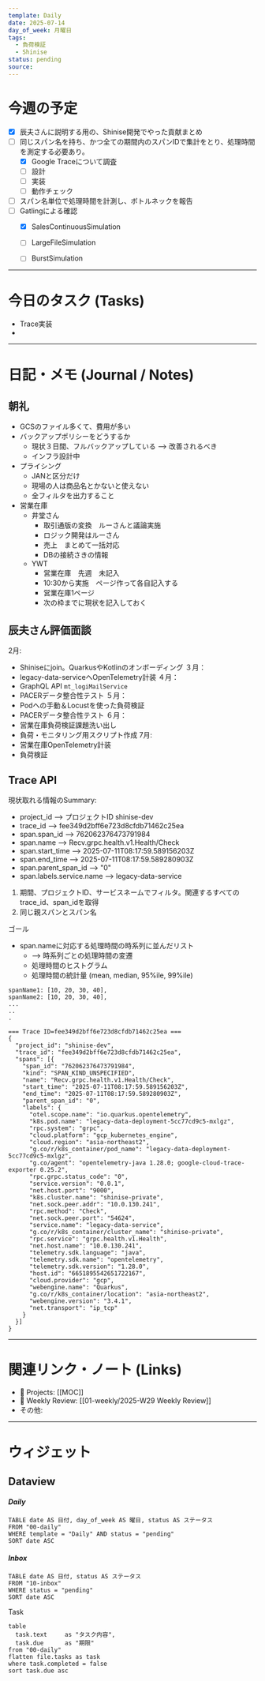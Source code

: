 ```yaml
---
template: Daily
date: 2025-07-14
day_of_week: 月曜日
tags:
  - 負荷検証
  - Shinise
status: pending
source:
---
```

# 今週の予定
- [x] 辰夫さんに説明する用の、Shinise開発でやった貢献まとめ
- [ ] 同じスパン名を持ち、かつ全ての期間内のスパンIDで集計をとり、処理時間を測定する必要あり。
	- [x] Google Traceについて調査
	- [ ] 設計
	- [ ] 実装
	- [ ] 動作チェック
- [ ] スパン名単位で処理時間を計測し、ボトルネックを報告
- [ ] Gatlingによる確認
	- [x] SalesContinuousSimulation
	- [ ] LargeFileSimulation
	- [ ] BurstSimulation



---
# 今日のタスク (Tasks)
- Trace実装
- 
---

# 日記・メモ (Journal / Notes)

## 朝礼
- GCSのファイル多くて、費用が多い
- バックアップポリシーをどうするか
	- 現状３日間、フルバックアップしている --> 改善されるべき
	- インフラ設計中
- プライシング
	- JANと区分だけ
	- 現場の人は商品名とかないと使えない
	- 全フィルタを出力すること
- 営業在庫
	- 井堂さん
		- 取引通版の変換　ルーさんと議論実施
		- ロジック開発はルーさん
		- 売上　まとめて一括対応
		- DBの接続さきの情報
	- YWT
		- 営業在庫　先週　未記入
		- 10:30から実施　ページ作って各自記入する
		- 営業在庫1ページ
		- 次の枠までに現状を記入しておく


## 辰夫さん評価面談
 2月: 
 - Shiniseにjoin。QuarkusやKotlinのオンボーディング
３月：
- legacy-data-serviceへOpenTelemetry計装
４月：
- GraphQL API `mt_logiMailService`
- PACERデータ整合性テスト
５月：
- Podへの手動＆Locustを使った負荷検証
- PACERデータ整合性テスト
６月：
- 営業在庫負荷検証課題洗い出し
- 負荷・モニタリング用スクリプト作成
 7月: 
 - 営業在庫OpenTelemetry計装
 - 負荷検証

## Trace API
現状取れる情報のSummary:


- project_id --> プロジェクトID shinise-dev
- trace_id --> fee349d2bff6e723d8cfdb71462c25ea
- span.span_id --> 762062376473791984
- span.name --> Recv.grpc.health.v1.Health/Check
- span.start_time --> 2025-07-11T08:17:59.589156203Z
- span.end_time --> 2025-07-11T08:17:59.589280903Z
- span.parent_span_id --> "0"
- span.labels.service.name --> legacy-data-service

1. 期間、プロジェクトID、サービスネームでフィルタ。関連するすべてのtrace_id、span_idを取得
2. 同じ親スパンとスパン名

ゴール
- span.nameに対応する処理時間の時系列に並んだリスト
	- --> 時系列ごとの処理時間の変遷
	- 処理時間のヒストグラム
	- 処理時間の統計量 (mean, median, 95%ile, 99%ile)


```
spanName1: [10, 20, 30, 40], 
spanName2: [10, 20, 30, 40], 
...
..
.
```


```
=== Trace ID=fee349d2bff6e723d8cfdb71462c25ea ===
{
  "project_id": "shinise-dev",
  "trace_id": "fee349d2bff6e723d8cfdb71462c25ea",
  "spans": [{
    "span_id": "762062376473791984",
    "kind": "SPAN_KIND_UNSPECIFIED",
    "name": "Recv.grpc.health.v1.Health/Check",
    "start_time": "2025-07-11T08:17:59.589156203Z",
    "end_time": "2025-07-11T08:17:59.589280903Z",
    "parent_span_id": "0",
    "labels": {
      "otel.scope.name": "io.quarkus.opentelemetry",
      "k8s.pod.name": "legacy-data-deployment-5cc77cd9c5-mxlgz",
      "rpc.system": "grpc",
      "cloud.platform": "gcp_kubernetes_engine",
      "cloud.region": "asia-northeast2",
      "g.co/r/k8s_container/pod_name": "legacy-data-deployment-5cc77cd9c5-mxlgz",
      "g.co/agent": "opentelemetry-java 1.28.0; google-cloud-trace-exporter 0.25.2",
      "rpc.grpc.status_code": "0",
      "service.version": "0.0.1",
      "net.host.port": "9000",
      "k8s.cluster.name": "shinise-private",
      "net.sock.peer.addr": "10.0.130.241",
      "rpc.method": "Check",
      "net.sock.peer.port": "54624",
      "service.name": "legacy-data-service",
      "g.co/r/k8s_container/cluster_name": "shinise-private",
      "rpc.service": "grpc.health.v1.Health",
      "net.host.name": "10.0.130.241",
      "telemetry.sdk.language": "java",
      "telemetry.sdk.name": "opentelemetry",
      "telemetry.sdk.version": "1.28.0",
      "host.id": "6651895542651722167",
      "cloud.provider": "gcp",
      "webengine.name": "Quarkus",
      "g.co/r/k8s_container/location": "asia-northeast2",
      "webengine.version": "3.4.1",
      "net.transport": "ip_tcp"
    }
  }]
}

```

---

# 関連リンク・ノート (Links)
- 📂 Projects: [[MOC]]
- 📂 Weekly Review: [[01-weekly/2025-W29 Weekly Review]]
- その他: 

---

# ウィジェット
## **Dataview**

#### *Daily*
```dataview
TABLE date AS 日付, day_of_week AS 曜日, status AS ステータス
FROM "00-daily"
WHERE template = "Daily" AND status = "pending"
SORT date ASC
```

#### *Inbox*
```dataview
TABLE date AS 日付, status AS ステータス
FROM "10-inbox"
WHERE status = "pending"
SORT date ASC
```

Task
```dataview
table
  task.text     as "タスク内容",
  task.due      as "期限"
from "00-daily"
flatten file.tasks as task
where task.completed = false
sort task.due asc
```
